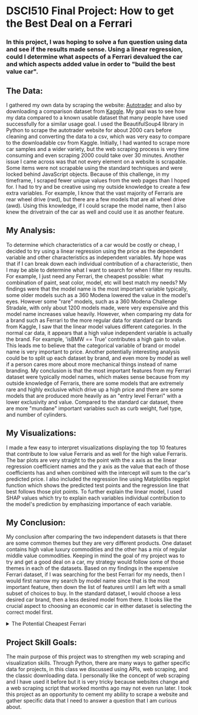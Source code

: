 # DSCI510 Final Project: How to get the Best Deal on a Ferrari
### In this project, I was hoping to solve a fun question using data and see if the results made sense.  Using a linear regression, could I determine what aspects of a Ferrari devalued the car and which aspects added value in order to "build the best value car". 

## The Data:
  I gathered my own data by scraping the website: [Autotrader](https://autotrader.com) and also by downloading a comparison dataset from [Kaggle](https://www.kaggle.com/datasets/hellbuoy/car-price-prediction).  My goal was to see how my data compared to a known usable dataset that many people have used successfully for a similar usage goal.  I used the BeautifulSoup4 library in Python to scrape the autotrader website for about 2000 cars before cleaning and converting the data to a csv, which was very easy to compare to the downloadable csv from Kaggle.  Initially, I had wanted to scrape more car samples and a wider variety, but the web scraping process is very time consuming and even scraping 2000 could take over 30 minutes.  Another issue I came across was that not every element on a website is scrapable.  Some items were not scrapable using the standard techniques and were locked behind JavaScript objects.  Because of this challenge, in my timeframe, I scraped fewer unique values from the web pages than I hoped for. 
 I had to try and be creative using my outside knowledge to create a few extra variables.  For example, I know that the vast majority of Ferraris are rear wheel drive (rwd), but there are a few models that are all wheel drive (awd).  Using this knowledge, if I could scrape the model name, then I also knew the drivetrain of the car as well and could use it as another feature.   

## My Analysis:
  To determine which characteristics of a car would be costly or cheap, I decided to try  using a linear regression using the price as the dependent variable and other characteristics as independent variables.  My hope was that if I can break down each individual contribution of a characteristic, then I may be able to determine what I want to search for when I filter my results.  For example, I just need any Ferrari, the cheapest possible: what combination of paint, seat color, model, etc will best match my needs? 
  My findings were that the model name is the most important variable typically, some older models such as a 360 Modena lowered the value in the model's eyes.  However some "rare" models, such as a 360 Modena Challenge Stradale, with only about 1200 models made, were very expensive and this model name increases value heavily.  However, when comparing my data for a brand such as Ferrari to the more regular data for standard car brands from Kaggle, I saw that the linear model values different categories.  In the normal car data, it appears that a high value independent variable is actually the brand.  For example, 'isBMW == True' contributes a high gain to value.  This leads me to believe that the categorical variable of brand or model name is very important to price.  Another potentially interesting analysis could be to split up each dataset by brand, and even more by model as well if a person cares more about more mechanical things instead of name branding.  My conclusion is that the most important features from my Ferrari dataset were typically model names, which makes sense because from my outside knowledge of Ferraris, there are some models that are extremely rare and highly exclusive which drive up a high price and there are some models that are produced more heavily as an "entry level Ferrari" with a lower exclusivity and value.  Compared to the standard car dataset, there are more "mundane" important variables such as curb weight, fuel type, and number of cylinders.

## My Visualizations:
  I made a few easy to interpret visualizations displaying the top 10 features that contribute to low value Ferraris and as well for the high value Ferraris.  The bar plots are very straight to the point with the x axis as the linear regression coefficient names and the y axis as the value that each of those coefficients has and when combined with the intercept will sum to the car's predicted price.  I also included the regression line using Matplotlibs regplot function which shows the predicted test points and the regression line that best follows those plot points. To further explain the linear model, I used SHAP values which try to explain each variables individual contribution to the model's prediction by emphasizing importance of each variable.

## My Conclusion:
  My conclusion after comparing the two independent datasets is that there are some common themes but they are very different products.  One dataset contains high value luxury commodities and the other has a mix of regular middle value commodities.  Keeping in mind the goal of my project was to try and get a good deal on a car, my strategy would follow some of those themes in each of the datasets.  Based on my findings in the expensive Ferrari dataset, if I was searching for the best Ferrari for my needs, then I would first narrow my search by model name since that is the most important feature, then down the list of features until I am left with a small subset of choices to buy.  In the standard dataset, I would choose a less desired car brand, then a less desired model from there.  It looks like the crucial aspect to choosing an economic car in either dataset is selecting the correct model first.
  <details>
  <summary>The Potential Cheapest Ferrari</summary>
  
  The Cheapest Ferrari Build:  
    
  Ferrari California  
  Year as low as possible  
  Mileage as high as possible  
  Color  
  8-Speed Automatic Transmission  
  8-Cylinder Turbo Gas Engine  
  Bordeaux Leather Seats  
  Used
  Nero Exterior
  
  
</details>

## Project Skill Goals:
  The main purpose of this project was to strengthen my web scraping and visualization skills.  Through Python, there are many ways to gather specific data for projects, in this class we discussed using APIs, web scraping, and the classic downloading data.  I personally like the concept of web scraping and I have used it before but it is very tricky because websites change and a web scraping script that worked months ago may not even run later.  I took this project as an opportunity to cement my ability to scrape a website and gather specific data that I need to answer a question that I am curious about.  
